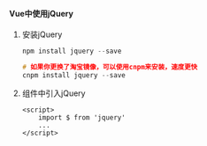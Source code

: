 #### Vue中使用jQuery

1. 安装jQuery

   ```c
   npm install jquery --save
   
   # 如果你更换了淘宝镜像，可以使用cnpm来安装，速度更快
   cnpm install jquery --save
   ```

   

2. 组件中引入jQuery

   ```vue
   <script>
       import $ from 'jquery'
       ...
   </script>
   ```

